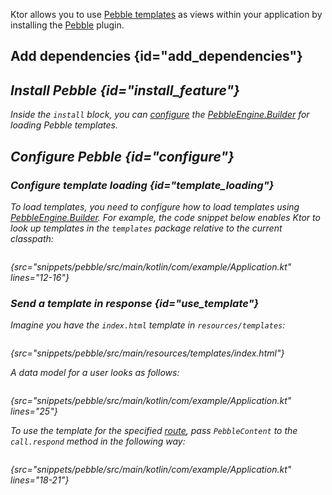 [//]: # (title: Pebble)
[pebble_engine_builder]: https://pebbletemplates.io/com/mitchellbosecke/pebble/PebbleEngine/Builder/

<microformat>
<var name="example_name" value="pebble"/>
<include src="lib.xml" include-id="download_example"/>
</microformat>

Ktor allows you to use [Pebble templates](https://pebbletemplates.io/) as views within your application by installing the [Pebble](https://api.ktor.io/ktor-features/ktor-pebble/ktor-pebble/io.ktor.pebble/-pebble/index.html) plugin.


## Add dependencies {id="add_dependencies"}
<var name="feature_name" value="Pebble"/>
<var name="artifact_name" value="ktor-server-pebble"/>
<include src="lib.xml" include-id="add_ktor_artifact_intro"/>
<include src="lib.xml" include-id="add_ktor_artifact"/>

## Install Pebble {id="install_feature"}

<var name="feature_name" value="Pebble"/>
<include src="lib.xml" include-id="install_feature"/>

Inside the `install` block, you can [configure](#configure) the [PebbleEngine.Builder][pebble_engine_builder] for loading Pebble templates.


## Configure Pebble {id="configure"}
### Configure template loading {id="template_loading"}
To load templates, you need to configure how to load templates using [PebbleEngine.Builder][pebble_engine_builder]. For example, the code snippet below enables Ktor to look up templates in the `templates` package relative to the current classpath:

```kotlin
```
{src="snippets/pebble/src/main/kotlin/com/example/Application.kt" lines="12-16"}

### Send a template in response {id="use_template"}
Imagine you have the `index.html` template in `resources/templates`:

```html
```
{src="snippets/pebble/src/main/resources/templates/index.html"}

A data model for a user looks as follows:

```kotlin
```
{src="snippets/pebble/src/main/kotlin/com/example/Application.kt" lines="25"}

To use the template for the specified [route](Routing_in_Ktor.md), pass `PebbleContent` to the `call.respond` method in the following way:

```kotlin
```
{src="snippets/pebble/src/main/kotlin/com/example/Application.kt" lines="18-21"}

